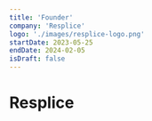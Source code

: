 ```yaml
---
title: 'Founder'
company: 'Resplice'
logo: './images/resplice-logo.png'
startDate: 2023-05-25
endDate: 2024-02-05
isDraft: false
---
```


# Resplice
